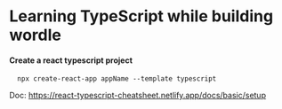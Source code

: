 # Learning TypeScript while building wordle

#### Create a react typescript project

      npx create-react-app appName --template typescript
     
Doc: https://react-typescript-cheatsheet.netlify.app/docs/basic/setup
